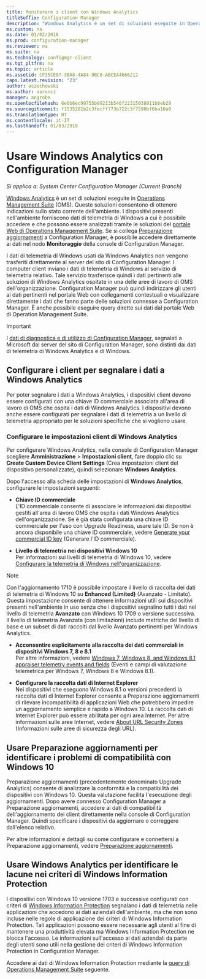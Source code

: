 ```yaml
---
title: Monitorare i client con Windows Analytics
titleSuffix: Configuration Manager
description: "Windows Analytics è un set di soluzioni eseguite in Operations Management Suite, che consentono di ottenere indicazioni preziose sullo stato corrente dell'ambiente sfruttando i dati di telemetria di Windows segnalati dai dispositivi nell'ambiente."
ms.custom: na
ms.date: 01/02/2018
ms.prod: configuration-manager
ms.reviewer: na
ms.suite: na
ms.technology: configmgr-client
ms.tgt_pltfrm: na
ms.topic: article
ms.assetid: CF35CE87-3BA8-4A84-9BC8-ABCEA4666212
caps.latest.revision: "23"
author: aczechowski
ms.author: aaroncz
manager: angrobe
ms.openlocfilehash: 6e0b6ec99755b89213b540f22315038911b8eb29
ms.sourcegitcommit: f1535281b2c3fecff773b722c3f7590bf6ba10a0
ms.translationtype: HT
ms.contentlocale: it-IT
ms.lasthandoff: 01/03/2018
---
```

# <a name="use-windows-analytics-with-configuration-manager"></a>Usare Windows Analytics con Configuration Manager

*Si applica a: System Center Configuration Manager (Current Branch)*

[Windows Analytics](https://www.microsoft.com/WindowsForBusiness/windows-analytics) è un set di soluzioni eseguite in [Operations Management Suite](/azure/operations-management-suite/operations-management-suite-overview) (OMS). Queste soluzioni consentono di ottenere indicazioni sullo stato corrente dell'ambiente. I dispositivi presenti nell'ambiente forniscono dati di telemetria di Windows a cui è possibile accedere e che possono essere analizzati tramite le soluzioni del [portale Web di Operations Management Suite](https://mms.microsoft.com). Se si collega [Preparazione aggiornamenti](/sccm/core/clients/manage/upgrade/upgrade-analytics) a Configuration Manager, è possibile accedere direttamente ai dati nel nodo **Monitoraggio** della console di Configuration Manager.

I dati di telemetria di Windows usati da Windows Analytics non vengono trasferiti direttamente al server del sito di Configuration Manager. I computer client inviano i dati di telemetria di Windows al servizio di telemetria relativo. Tale servizio trasferisce quindi i dati pertinenti alle soluzioni di Windows Analytics ospitate in una delle aree di lavoro di OMS dell'organizzazione. Configuration Manager può quindi indirizzare gli utenti ai dati pertinenti nel portale Web con collegamenti contestuali o visualizzare direttamente i dati che fanno parte delle soluzioni connesse a Configuration Manager. È anche possibile eseguire query dirette sui dati dal portale Web di Operation Management Suite.

>[!Important]
>I [dati di diagnostica e di utilizzo di Configuration Manager](../../plan-design/diagnostics/diagnostics-and-usage-data.md), segnalati a Microsoft dal server del sito di Configuration Manager, sono distinti dai dati di telemetria di Windows Analytics e di Windows.

## <a name="configure-clients-to-report-data-to-windows-analytics"></a>Configurare i client per segnalare i dati a Windows Analytics

Per poter segnalare i dati a Windows Analytics, i dispositivi client devono essere configurati con una chiave ID commerciale associata all'area di lavoro di OMS che ospita i dati di Windows Analytics. I dispositivi devono anche essere configurati per segnalare i dati di telemetria a un livello di telemetria appropriato per le soluzioni specifiche che si vogliono usare. 

### <a name="configure-windows-analytics-client-settings"></a>Configurare le impostazioni client di Windows Analytics
Per configurare Windows Analytics, nella console di Configuration Manager scegliere **Amministrazione** > **Impostazioni client**, fare doppio clic su **Create Custom Device Client Settings** (Crea impostazioni client del dispositivo personalizzate), quindi selezionare **Windows Analytics**.  

Dopo l'accesso alla scheda delle impostazioni di **Windows Analytics**, configurare le impostazioni seguenti:
  -  **Chiave ID commerciale**  
L'ID commerciale consente di associare le informazioni dai dispositivi gestiti all'area di lavoro OMS che ospita i dati Windows Analytics dell'organizzazione. Se è già stata configurata una chiave ID commerciale per l'uso con Upgrade Readiness, usare tale ID. Se non è ancora disponibile una chiave ID commerciale, vedere [Generate your commercial ID key]( https://technet.microsoft.com/itpro/windows/deploy/upgrade-readiness-get-started#generate-your-commercial-id-key) (Generare l'ID commerciale).

  -  **Livello di telemetria nei dispositivi Windows 10**   
Per informazioni sui livelli di telemetria di Windows 10, vedere [Configurare la telemetria di Windows nell'organizzazione](https://technet.microsoft.com/itpro/windows/manage/configure-windows-telemetry-in-your-organization#telemetry-levels).

   > [!Note]
   > Con l'aggiornamento 1710 è possibile impostare il livello di raccolta dei dati di telemetria di Windows 10 su **Enhanced (Limited)** (Avanzato - Limitato). Questa impostazione consente di ottenere informazioni utili sui dispositivi presenti nell'ambiente in uso senza che i dispositivi segnalino tutti i dati nel livello di telemetria **Avanzato** con Windows 10 1709 o versione successiva. Il livello di telemetria Avanzata (con limitazioni) include metriche del livello di base e un subset di dati raccolti dal livello Avanzato pertinenti per Windows Analytics.


  -  **Acconsentire esplicitamente alla raccolta dei dati commerciali in dispositivi Windows 7, 8 e 8.1**   
Per altre informazioni, vedere [Windows 7, Windows 8, and Windows 8.1 appraiser telemetry events and fields](https://go.microsoft.com/fwlink/?LinkID=822965) (Eventi e campi di valutazione telemetrica per Windows 7, Windows 8 e Windows 8.1).

  -  **Configurare la raccolta dati di Internet Explorer**  
Nei dispositivi che eseguono Windows 8.1 o versioni precedenti la raccolta dati di Internet Explorer consente a Preparazione aggiornamenti di rilevare incompatibilità di applicazioni Web che potrebbero impedire un aggiornamento semplice e rapido a Windows 10. La raccolta dati di Internet Explorer può essere abilitata per ogni area Internet. Per altre informazioni sulle aree Internet, vedere [About URL Security Zones](https://msdn.microsoft.com/library/ms537183(v=vs.85).aspx) (Informazioni sulle aree di sicurezza degli URL).

## <a name="use-upgrade-readiness-to-identify-windows-10-compatibility-issues"></a>Usare Preparazione aggiornamenti per identificare i problemi di compatibilità con Windows 10

Preparazione aggiornamenti (precedentemente denominato Upgrade Analytics) consente di analizzare la conformità e la compatibilità dei dispositivi con Windows 10. Questa valutazione facilita l'esecuzione degli aggiornamenti. Dopo avere connesso Configuration Manager a Preparazione aggiornamenti, accedere ai dati di compatibilità dell'aggiornamento dei client direttamente nella console di Configuration Manager. Quindi specificare i dispositivi da aggiornare o correggere dall'elenco relativo.

Per altre informazioni e dettagli su come configurare e connettersi a Preparazione aggiornamenti, vedere [Preparazione aggiornamenti](../../clients/manage/upgrade/upgrade-analytics.md).

## <a name="use-windows-analytics-to-identify-gaps-in-windows-information-protection-policies"></a>Usare Windows Analytics per identificare le lacune nei criteri di Windows Information Protection

I dispositivi con Windows 10 versione 1703 e successive configurati con criteri di [Windows Information Protection](https://docs.microsoft.com/en-us/windows/threat-protection/windows-information-protection/protect-enterprise-data-using-wip) segnalano i dati di telemetria nelle applicazioni che accedono ai dati aziendali dell'ambiente, ma che non sono incluse nelle regole di applicazione dei criteri di Windows Information Protection. Tali applicazioni possono essere necessarie agli utenti al fine di mantenere una produttività elevata ma Windows Information Protection ne blocca l'accesso. Le informazioni sull'accesso ai dati aziendali da parte degli utenti sono utili nella gestione dei criteri di Windows Information Protection in Configuration Manager. 

Accedere ai dati di Windows Information Protection mediante la [query di Operations Management Suite](https://go.microsoft.com/fwlink/?linkid=849952) seguente.